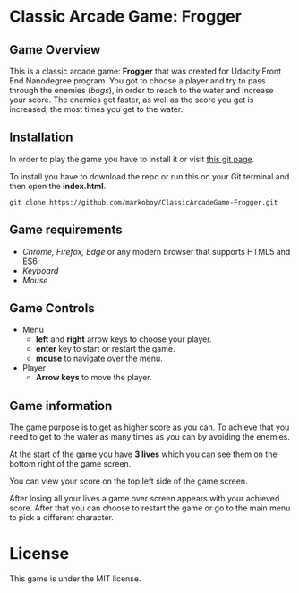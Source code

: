 Classic Arcade Game: Frogger
===============================

## Game Overview
This is a classic arcade game: __Frogger__ that was created for Udacity Front End Nanodegree program. You got to choose a player and try to pass through the enemies (_bugs_), in order to reach to the water and increase your score. The enemies get faster, as well as the score you get is increased, the most times you get to the water.

## Installation
In order to play the game you have to install it or visit [this git page](https://markoboy.github.io/ClassicArcadeGame-Frogger/).

To install you have to download the repo or run this on your Git terminal and then open the __index.html__.

`git clone https://github.com/markoboy/ClassicArcadeGame-Frogger.git`

## Game requirements
- _Chrome, Firefox, Edge_ or any modern browser that supports HTML5 and ES6.
- _Keyboard_
- _Mouse_

## Game Controls
- Menu
    - **left** and **right** arrow keys to choose your player.
    - **enter** key to start or restart the game.
    - **mouse** to navigate over the menu.
- Player
    - **Arrow keys** to move the player.

## Game information
The game purpose is to get as higher score as you can. To achieve that you need to get to the water as many times as you can by avoiding the enemies.

At the start of the game you have __3 lives__ which you can see them on the bottom right of the game screen.

You can view your score on the top left side of the game screen.

After losing all your lives a game over screen appears with your achieved score. After that you can choose to restart the game or go to the main menu to pick a different character.

# License
This game is under the MIT license.
